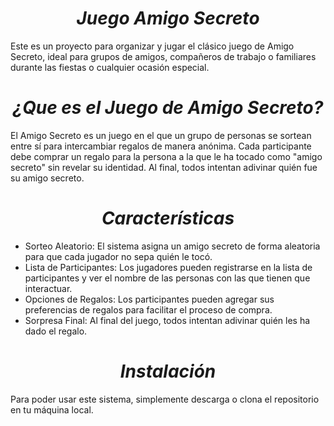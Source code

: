 <h1 align=center><em>Juego Amigo Secreto</em></h1>

Este es un proyecto para organizar y jugar el clásico juego de Amigo Secreto, ideal para grupos de amigos, compañeros de trabajo o familiares durante las fiestas o cualquier ocasión especial.

<h1 align=center><em>¿Que es el Juego de Amigo Secreto?</em></h1>

El Amigo Secreto es un juego en el que un grupo de personas se sortean entre sí para intercambiar regalos de manera anónima. Cada participante debe comprar un regalo para la persona a la que le ha tocado como "amigo secreto" sin revelar su identidad. Al final, todos intentan adivinar quién fue su amigo secreto.

<h1 align=center><em>Características</em></h1>

- Sorteo Aleatorio: El sistema asigna un amigo secreto de forma aleatoria para que cada jugador no sepa quién le tocó.
- Lista de Participantes: Los jugadores pueden registrarse en la lista de participantes y ver el nombre de las personas con las que tienen que interactuar.
- Opciones de Regalos: Los participantes pueden agregar sus preferencias de regalos para facilitar el proceso de compra.
- Sorpresa Final: Al final del juego, todos intentan adivinar quién les ha dado el regalo.

<h1 align=center><em>Instalación</em></h1>

Para poder usar este sistema, simplemente descarga o clona el repositorio en tu máquina local.
